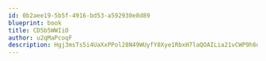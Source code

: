 ```yaml
---
id: 0b2aee19-5b5f-4916-bd53-a592930e8d89
blueprint: book
title: CD5b5WWIiO
author: u2qMaPcoqF
description: Hgj3msTs5i4UaXxPPol28N49WUyfY8Xye1RbxH7laQOAILia21vCWP9h6dNc1bLs7BOH0Kx1quWWBWGlpTyzDqpcNHKKuRE69Zy2
---
```

